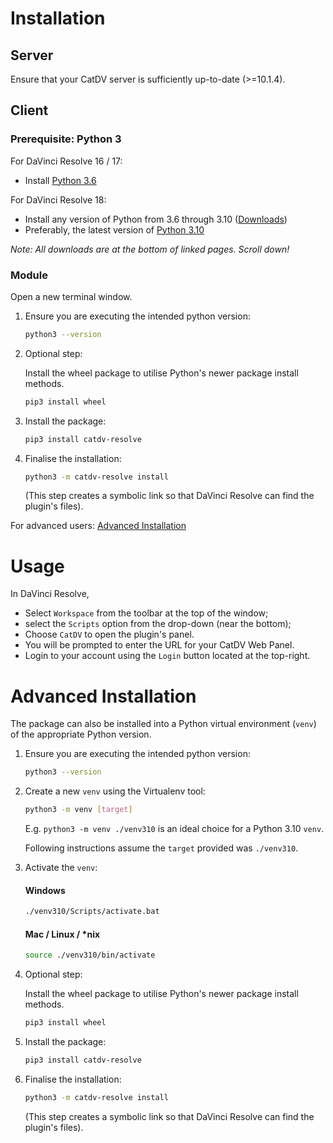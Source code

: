 # Installation
## Server
Ensure that your CatDV server is sufficiently up-to-date (>=10.1.4).

## Client
### Prerequisite: Python 3
For DaVinci Resolve 16 / 17:
- Install [Python 3.6](https://www.python.org/downloads/release/python-368/)

For DaVinci Resolve 18:
- Install any version of Python from 3.6 through 3.10 ([Downloads](https://www.python.org/downloads))
- Preferably, the latest version of [Python 3.10](https://www.python.org/downloads/release/python-3109/)

*Note: All downloads are at the bottom of linked pages. Scroll down!*
### Module
Open a new terminal window. 

1) Ensure you are executing the intended python version:
    ```bash
    python3 --version
2) Optional step:

   Install the wheel package to utilise Python's newer package install methods.
   ```bash
   pip3 install wheel
   ```
3) Install the package:
    ```bash
    pip3 install catdv-resolve
    ```
4) Finalise the installation:
    ```bash
    python3 -m catdv-resolve install
    ```
    (This step creates a symbolic link so that DaVinci Resolve can find the plugin's files).

For advanced users: [Advanced Installation](#advanced-installation)

# Usage
In DaVinci Resolve, 
- Select `Workspace` from the toolbar at the top of the window;
- select the `Scripts` option from the drop-down (near the bottom); 
- Choose `CatDV` to open the plugin's panel.
- You will be prompted to enter the URL for your CatDV Web Panel.
- Login to your account using the `Login` button located at the top-right.

# Advanced Installation
The package can also be installed into a Python virtual environment (`venv`) of the appropriate Python version.
1) Ensure you are executing the intended python version:
    ```bash
    python3 --version
    ```
2) Create a new `venv` using the Virtualenv tool:
    ```bash
    python3 -m venv [target]
    ```
    E.g. `python3 -m venv ./venv310` is an ideal choice for a Python 3.10 `venv`.

    Following instructions assume the `target` provided was `./venv310`.
3) Activate the `venv`:
    #### Windows
    ```cmd
    ./venv310/Scripts/activate.bat
    ```
    #### Mac / Linux / *nix
    ```bash
    source ./venv310/bin/activate
    ```
4) Optional step:

   Install the wheel package to utilise Python's newer package install methods.
   ```bash
   pip3 install wheel
   ```
5) Install the package:
    ```bash
    pip3 install catdv-resolve
    ```
6) Finalise the installation:
    ```bash
    python3 -m catdv-resolve install
    ```
    (This step creates a symbolic link so that DaVinci Resolve can find the plugin's files).
    